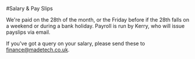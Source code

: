 #Salary & Pay Slips

We're paid on the 28th of the month, or the Friday before if the 28th falls on a weekend or during a bank holiday. Payroll is run by Kerry, who will issue payslips via email.

If you've got a query on your salary, please send these to finance@madetech.co.uk.
